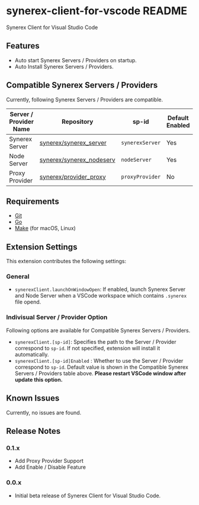 # synerex-client-for-vscode README

Synerex Client for Visual Studio Code


## Features

- Auto start Synerex Servers / Providers on startup.
- Auto Install Synerex Servers / Providers.

## Compatible Synerex Servers / Providers

Currently, following Synerex Servers / Providers are compatible.

| Server / Provider Name | Repository | sp-id | Default Enabled |
| --- | --- | --- | --- |
| Synerex Server | [synerex/synerex_server](https://github.com/synerex/synerex_server) | `synerexServer` | Yes |
| Node Server | [synerex/synerex_nodeserv](https://github.com/synerex/synerex_nodeserv) | `nodeServer` | Yes |
| Proxy Provider | [synerex/provider_proxy](https://github.com/synerex/provider_proxy) | `proxyProvider` | No |

## Requirements

- [Git](https://git-scm.com/)
- [Go](https://golang.org/)
- [Make](https://www.gnu.org/software/make/) (for macOS, Linux)

## Extension Settings

This extension contributes the following settings:

### General
* `synerexClient.launchOnWindowOpen`: If enabled, launch Synerex Server and Node Server when a VSCode workspace which contains `.synerex` file opend.

### Indivisual Server / Provider Option

Following options are available for Compatible Synerex Servers / Providers.


* `synerexClient.[sp-id]`: Specifies the path to the Server / Provider correspond to `sp-id`. If not specified, extension will install it automatically.
* `synerexClient.[sp-id]Enabled` : Whether to use the Server / Provider correspond to `sp-id`. Default value is shown in the Compatible Synerex Servers / Providers table above. **Please restart VSCode window after update this option.**


## Known Issues

Currently, no issues are found. 

## Release Notes

### 0.1.x

- Add Proxy Provider Support
- Add Enable / Disable Feature

### 0.0.x

- Initial beta release of Synerex Client for Visual Studio Code.



